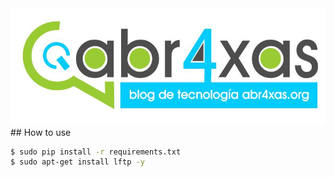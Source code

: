 <img src="https://github.com/abr4xas/post/raw/master/images/1375758_1378127522423533_1335788860_n.jpg" alt="abr4xas.org">
## How to use

```bash
$ sudo pip install -r requirements.txt
$ sudo apt-get install lftp -y
```
